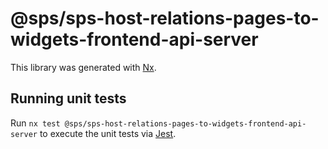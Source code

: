 # @sps/sps-host-relations-pages-to-widgets-frontend-api-server

This library was generated with [Nx](https://nx.dev).

## Running unit tests

Run `nx test @sps/sps-host-relations-pages-to-widgets-frontend-api-server` to execute the unit tests via [Jest](https://jestjs.io).
